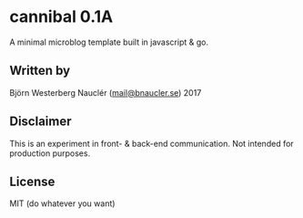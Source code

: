 # cannibal 0.1A
A minimal microblog template built in javascript & go.

## Written by
Björn Westerberg Nauclér (mail@bnaucler.se) 2017

## Disclaimer
This is an experiment in front- & back-end communication. Not intended for production purposes.

## License
MIT (do whatever you want)
